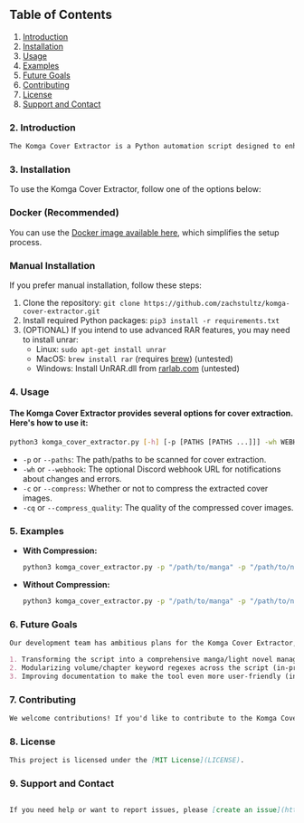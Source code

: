 ## Table of Contents
1. [Introduction](#introduction)
2. [Installation](#installation)
3. [Usage](#usage)
4. [Examples](#examples)
5. [Future Goals](#future-goals)
6. [Contributing](#contributing)
7. [License](#license)
8. [Support and Contact](#support-and-contact)

### 2. Introduction

```markdown
The Komga Cover Extractor is a Python automation script designed to enhance the user experience of Komga, a manga and light novel manager. This script automates the detection and extraction of covers from zip, cbz, and epub files, providing users with high-resolution local covers within Komga.
```

### 3. Installation

To use the Komga Cover Extractor, follow one of the options below:

### Docker (Recommended)
You can use the [Docker image available here](https://hub.docker.com/r/zachstultz/komga-cover-extractor), which simplifies the setup process.

### Manual Installation
If you prefer manual installation, follow these steps:
1. Clone the repository: `git clone https://github.com/zachstultz/komga-cover-extractor.git`
2. Install required Python packages: `pip3 install -r requirements.txt`
3. (OPTIONAL) If you intend to use advanced RAR features, you may need to install unrar:
   - Linux: `sudo apt-get install unrar`
   - MacOS: `brew install rar` (requires [brew](https://brew.sh/)) (untested)
   - Windows: Install UnRAR.dll from [rarlab.com](https://www.rarlab.com/rar_add.htm) (untested)

### 4. Usage
#### The Komga Cover Extractor provides several options for cover extraction. Here's how to use it:


```bash
python3 komga_cover_extractor.py [-h] [-p [PATHS [PATHS ...]]] -wh WEBHOOK1,WEBHOOK2,upto N [-c COMPRESS] [-cq COMPRESS_QUALITY]
```

- `-p` or `--paths`: The path/paths to be scanned for cover extraction.
- `-wh` or `--webhook`: The optional Discord webhook URL for notifications about changes and errors.
- `-c` or `--compress`: Whether or not to compress the extracted cover images.
- `-cq` or `--compress_quality`: The quality of the compressed cover images.

### 5. Examples

- **With Compression:**
  ```bash
  python3 komga_cover_extractor.py -p "/path/to/manga" -p "/path/to/novels" -c "True" -cq "60"
  ```
  
- **Without Compression:**
  ```bash
  python3 komga_cover_extractor.py -p "/path/to/manga" -p "/path/to/novels"
  ```
### 6. Future Goals

```markdown
Our development team has ambitious plans for the Komga Cover Extractor, including:

1. Transforming the script into a comprehensive manga/light novel manager with a wide range of features (in-progress).
2. Modularizing volume/chapter keyword regexes across the script (in-progress).
3. Improving documentation to make the tool even more user-friendly (in-progress).
```

### 7. Contributing

```markdown
We welcome contributions! If you'd like to contribute to the Komga Cover Extractor, please follow our [Contribution Guidelines](CONTRIBUTING.md).
```

### 8. License

```markdown
This project is licensed under the [MIT License](LICENSE).
```

### 9. Support and Contact
```markdown

If you need help or want to report issues, please [create an issue](https://github.com/zachstultz/komga-cover-extractor/issues) on GitHub.
```